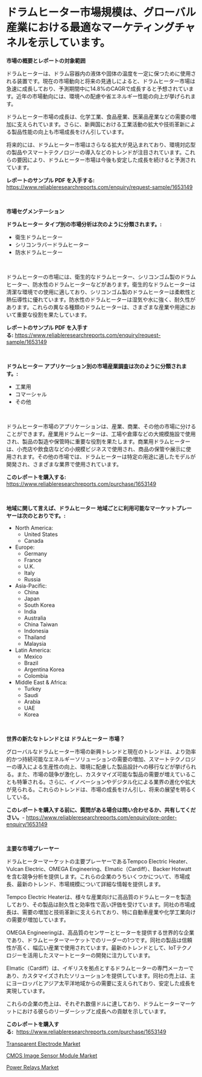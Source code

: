 <p><h1>ドラムヒーター市場規模は、グローバル産業における最適なマーケティングチャネルを示しています。</h1></p><p><strong>市場の概要とレポートの対象範囲</strong></p>
<p><p>ドラムヒーターは、ドラム容器内の液体や固体の温度を一定に保つために使用される装置です。現在の市場動向と将来の見通しによると、ドラムヒーター市場は急速に成長しており、予測期間中に14.8%のCAGRで成長すると予想されています。近年の市場動向には、環境への配慮や省エネルギー性能の向上が挙げられます。</p><p>ドラムヒーター市場の成長は、化学工業、食品産業、医薬品産業などの需要の増加に支えられています。さらに、新興国における工業活動の拡大や技術革新による製品性能の向上も市場成長をけん引しています。</p><p>将来的には、ドラムヒーター市場はさらなる拡大が見込まれており、環境対応型の製品やスマートテクノロジーの導入などのトレンドが注目されています。これらの要因により、ドラムヒーター市場は今後も安定した成長を続けると予測されています。</p></p>
<p><strong>レポートのサンプル PDF を入手する:</strong> <a href="https://www.reliableresearchreports.com/enquiry/request-sample/1653149">https://www.reliableresearchreports.com/enquiry/request-sample/1653149</a></p>
<p>&nbsp;</p>
<p><strong>市場セグメンテーション</strong></p>
<p><strong>ドラムヒーター タイプ別の市場分析は次のように分類されます。:</strong></p>
<p><ul><li>衛生ドラムヒーター</li><li>シリコンラバードラムヒーター</li><li>防水ドラムヒーター</li></ul></p>
<p>&nbsp;</p>
<p><p>ドラムヒーターの市場には、衛生的なドラムヒーター、シリコンゴム製のドラムヒーター、防水性のドラムヒーターなどがあります。衛生的なドラムヒーターは清潔な環境での使用に適しており、シリコンゴム製のドラムヒーターは柔軟性と熱伝導性に優れています。防水性のドラムヒーターは湿気や水に強く、耐久性があります。これらの異なる種類のドラムヒーターは、さまざまな産業や用途において重要な役割を果たしています。</p></p>
<p><strong>レポートのサンプル PDF を入手する:</strong>&nbsp;<a href="https://www.reliableresearchreports.com/enquiry/request-sample/1653149">https://www.reliableresearchreports.com/enquiry/request-sample/1653149</a></p>
<p>&nbsp;</p>
<p><strong> ドラムヒーター アプリケーション別の市場産業調査は次のように分類されます。:</strong></p>
<p><ul><li>工業用</li><li>コマーシャル</li><li>その他</li></ul></p>
<p>&nbsp;</p>
<p><p>ドラムヒーター市場のアプリケーションは、産業、商業、その他の市場に分けることができます。産業用ドラムヒーターは、工場や倉庫などの大規模施設で使用され、製品の製造や保管時に重要な役割を果たします。商業用ドラムヒーターは、小売店や飲食店などの小規模ビジネスで使用され、商品の保管や展示に使用されます。その他の市場では、ドラムヒーターは特定の用途に適したモデルが開発され、さまざまな業界で使用されています。</p></p>
<p><strong>このレポートを購入する:</strong>&nbsp; <a href="https://www.reliableresearchreports.com/purchase/1653149">https://www.reliableresearchreports.com/purchase/1653149</a></p>
<p>&nbsp;</p>
<p><strong>地域に関して言えば、ドラムヒーター 地域ごとに利用可能なマーケットプレーヤーは次のとおりです。:</strong></p>
<p><ul>
    <li>
        North America:
        <ul>
            <li>United States</li>
            <li>Canada</li>
        </ul>
    </li>
    <li>
        Europe:
        <ul>
            <li>Germany</li>
            <li>France</li>
            <li>U.K.</li>
            <li>Italy</li>
            <li>Russia</li>
        </ul>
    </li>
    <li>
        Asia-Pacific:
        <ul>
            <li>China</li>
            <li>Japan</li>
            <li>South Korea</li>
            <li>India</li>
            <li>Australia</li>
            <li>China Taiwan</li>
            <li>Indonesia</li>
            <li>Thailand</li>
            <li>Malaysia</li>
        </ul>
    </li>
    <li>
        Latin America:
        <ul>
            <li>Mexico</li>
            <li>Brazil</li>
            <li>Argentina Korea</li>
            <li>Colombia</li>
        </ul>
    </li>
    <li>
        Middle East & Africa:
        <ul>
            <li>Turkey</li>
            <li>Saudi</li>
            <li>Arabia</li>
            <li>UAE</li>
            <li>Korea</li>
        </ul>
    </li>
    </ul></p>
<p>&nbsp;</p>
<p><strong>世界の新たなトレンドとは ドラムヒーター 市場？</strong></p>
<p><p>グローバルなドラムヒーター市場の新興トレンドと現在のトレンドは、より効率的かつ持続可能なエネルギーソリューションの需要の増加、スマートテクノロジーの導入による生産性の向上、環境に配慮した製品設計への移行などが挙げられる。また、市場の競争が激化し、カスタマイズ可能な製品の需要が増えていることも特筆される。さらに、イノベーションやデジタル化による業界の進化や拡大が見られる。これらのトレンドは、市場の成長をけん引し、将来の展望を明るくしている。</p></p>
<p><strong>このレポートを購入する前に、質問がある場合は問い合わせるか、共有してください。</strong>- <a href="https://www.reliableresearchreports.com/enquiry/pre-order-enquiry/1653149">https://www.reliableresearchreports.com/enquiry/pre-order-enquiry/1653149</a></p>
<p>&nbsp;</p>
<p><strong>主要な市場プレーヤー</strong></p>
<p><p>ドラムヒーターマーケットの主要プレーヤーであるTempco Electric Heater、Vulcan Electric、OMEGA Engineering、Elmatic（Cardiff）、Backer Hotwattを含む競争分析を提供します。これらの企業のうちいくつかについて、市場成長、最新のトレンド、市場規模について詳細な情報を提供します。 </p><p>Tempco Electric Heaterは、様々な産業向けに高品質のドラムヒーターを製造しており、その製品は耐久性と効率性で高い評価を受けています。同社の市場成長は、需要の増加と技術革新に支えられており、特に自動車産業や化学工業向けの需要が増加しています。</p><p>OMEGA Engineeringは、高品質のセンサーとヒーターを提供する世界的な企業であり、ドラムヒーターマーケットでのリーダーの1つです。同社の製品は信頼性が高く、幅広い産業で使用されています。最新のトレンドとして、IoTテクノロジーを活用したスマートヒーターの開発に注力しています。</p><p>Elmatic（Cardiff）は、イギリスを拠点とするドラムヒーターの専門メーカーであり、カスタマイズされたソリューションを提供しています。同社の売上は、主にヨーロッパとアジア太平洋地域からの需要に支えられており、安定した成長を実現しています。</p><p>これらの企業の売上は、それぞれ数億ドルに達しており、ドラムヒーターマーケットにおける彼らのリーダーシップと成長への貢献を示しています。</p></p>
<p><strong>このレポートを購入する:</strong>&nbsp;&nbsp;<a href="https://www.reliableresearchreports.com/purchase/1653149">https://www.reliableresearchreports.com/purchase/1653149</a></p>
<p><p><a href="https://github.com/mancsybtousav/Market-Research-Report-List-1/blob/main/transparent-electrode-market.md">Transparent Electrode Market</a></p><p><a href="https://github.com/AKSHATREPORTPRIME/Market-Research-Report-List-3/blob/main/cmos-image-sensor-module-market.md">CMOS Image Sensor Module Market</a></p><p><a href="https://github.com/josesg55/Market-Research-Report-List-2/blob/main/power-relays-market.md">Power Relays Market</a></p></p>
